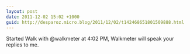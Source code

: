```yaml
---
layout: post
date: 2011-12-02 15:02 +1000
guid: http://desparoz.micro.blog/2011/12/02/t142468651801509888.html
---
```

Started Walk with @walkmeter at 4:02 PM, Walkmeter will speak your replies to me.
